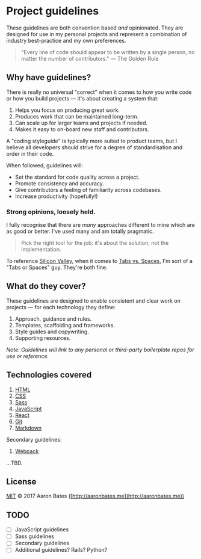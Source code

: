 # Project guidelines

These guidelines are both convention based _and_ opinionated. They are designed for use in my personal projects and represent a combination of industry best-practice and my own preferences.

> "Every line of code should appear to be written by a single person, no matter the number of contributors." — The Golden Rule

## Why have guidelines?

There is really no universal "correct" when it comes to how you write code or how you build projects — it's about creating a system that:

1. Helps you focus on producing great work.
2. Produces work that can be maintained long-term.
4. Can scale up for larger teams and projects if needed.
5. Makes it easy to on-board new staff and contributors.

A "coding styleguide" is typically more suited to product teams, but I believe all developers should strive for a degree of standardisation and order in their code.

When followed, guidelines will:

- Set the standard for code quality across a project.
- Promote consistency and accuracy.
- Give contributors a feeling of familiarity across codebases.
- Increase productivity (hopefully!)

### Strong opinions, loosely held.
I fully recognise that there are _many_ approaches different to mine which are as good or better. I've used many and am totally pragmatic.

> Pick the right tool for the job: it's about the solution, not the implementation.

To reference [Silicon Valley](https://en.wikipedia.org/wiki/Silicon_Valley_(TV_series)), when it comes to [Tabs vs. Spaces](https://www.youtube.com/watch?v=SsoOG6ZeyUI), I'm sort of a "Tabs or Spaces" guy. They're both fine.

## What do they cover?

These guidelines are designed to enable consistent and clear work on projects — for each technology they define:

1. Approach, guidance and rules.
2. Templates, scaffolding and frameworks.
3. Style guides and copywriting.
4. Supporting resources.

_Note: Guidelines will link to any personal or third-party boilerplate repos for use or reference._


## Technologies covered

1. [HTML](html/html-guidelines.md)
2. [CSS](css/css-guidelines.md)
3. [Sass](sass/sass-guidelines.md)
4. [JavaScript](javascript/javascript-guidelines.md)
5. [React](react/react-guidelines.md)
6. [Git](git/git-guidelines.md)
7. [Markdown](markdown/markdown-guidelines.md)

Secondary guidelines:

1. [Webpack](webpack/webpack-guidelines.md)

...TBD.

## License

[MIT](https://github.com/aaronbates/project-guidelines/blob/master/LICENSE-MIT.txt) &copy; 2017 Aaron Bates ([http://aaronbates.me](http://aaronbates.me))

## TODO

- [ ] JavaScript guidelines
- [ ] Sass guidelines
- [ ] Secondary guidelines
- [ ] Additional guidelines? Rails? Python?
